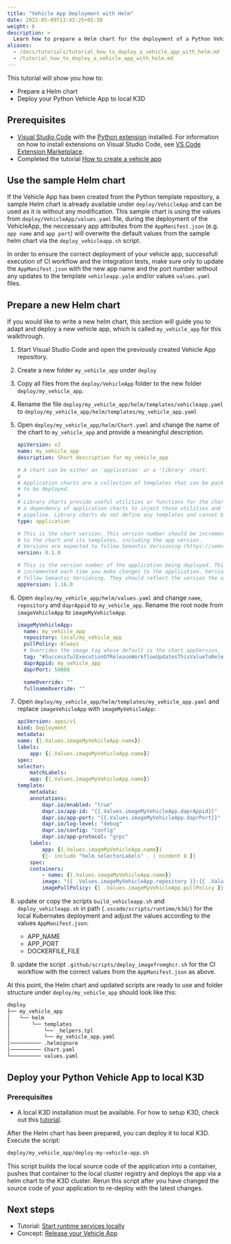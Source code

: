 ```yaml
---
title: "Vehicle App Deployment with Helm"
date: 2022-05-09T13:43:25+05:30
weight: 6
description: >
  Learn how to prepare a Helm chart for the deployment of a Python Vehicle App.
aliases:
  - /docs/tutorials/tutorial_how_to_deploy_a_vehicle_app_with_helm.md
  - /tutorial_how_to_deploy_a_vehicle_app_with_helm.md
---
```


This tutorial will show you how to:

- Prepare a Helm chart
- Deploy your Python Vehicle App to local K3D

## Prerequisites

- [Visual Studio Code](https://code.visualstudio.com/) with the [Python extension](https://marketplace.visualstudio.com/items?itemName=ms-python.python) installed. For information on how to install extensions on Visual Studio Code, see [VS Code Extension Marketplace](https://code.visualstudio.com/docs/editor/extension-gallery).
- Completed the tutorial [How to create a vehicle app](/docs/python-sdk/tutorial_how_to_create_a_vehicle_app.md)

## Use the sample Helm chart

If the Vehicle App has been created from the Python template repository, a sample Helm chart is already available under `deploy/VehicleApp` and can be used as it is without any modification.
This sample chart is using the values from `deploy/VehicleApp/values.yaml` file, during the deployment of the VehicleApp, the neccessary app attributes from the `AppManifest.json` (e.g. `app name` and `app port`) will overwite the default values from the sample helm chart via the `deploy_vehicleapp.sh` script.

In order to ensure the correct deployment of your vehicle app, successfull execution of CI workflow and the integration tests, make sure only to update the `AppManifest.json` with the new app name and the port number without any updates to the template `vehicleapp.yalm` and/or values `values.yaml` files.

## Prepare a new Helm chart

If you would like to write a new helm chart, this section will guide you to adapt and deploy a new vehicle app, which is called `my_vehicle_app` for this walkthrough.

1. Start Visual Studio Code and open the previously created Vehicle App repository.
1. Create a new folder `my_vehicle_app` under `deploy`
1. Copy all files from the `deploy/VehicleApp` folder to the new folder `deploy/my_vehicle_app`.
1. Rename the file `deploy/my_vehicle_app/helm/templates/vehicleapp.yaml` to `deploy/my_vehicle_app/helm/templates/my_vehicle_app.yaml`
1. Open `deploy/my_vehicle_app/helm/Chart.yaml` and change the name of the chart to `my_vehicle_app` and provide a meaningful description.

   ```yaml
   apiVersion: v2
   name: my_vehicle_app
   description: Short description for my_vehicle_app

   # A chart can be either an 'application' or a 'library' chart.
   #
   # Application charts are a collection of templates that can be packaged into versioned archives
   # to be deployed.
   #
   # Library charts provide useful utilities or functions for the chart developer. They're included as
   # a dependency of application charts to inject those utilities and functions into the rendering
   # pipeline. Library charts do not define any templates and cannot be deployed as a result.
   type: application

   # This is the chart version. This version number should be incremented each time you make changes
   # to the chart and its templates, including the app version.
   # Versions are expected to follow Semantic Versioning (https://semver.org/)
   version: 0.1.0

   # This is the version number of the application being deployed. This version number should be
   # incremented each time you make changes to the application. Versions are not expected to
   # follow Semantic Versioning. They should reflect the version the application is using.
   appVersion: 1.16.0
   ```

1. Open `deploy/my_vehicle_app/helm/values.yaml` and change `name`, `repository` and `daprAppid` to `my_vehicle_app`. Rename the root node from `imageVehicleApp` to `imageMyVehicleApp`.

   ```yaml
   imageMyVehicleApp:
     name: my_vehicle_app
     repository: local/my_vehicle_app
     pullPolicy: Always
     # Overrides the image tag whose default is the chart appVersion.
     tag: "#SuccessfulExecutionOfReleaseWorkflowUpdatesThisValueToReleaseVersionWithoutV#"
     daprAppid: my_vehicle_app
     daprPort: 50008

     nameOverride: ""
     fullnameOverride: ""
   ```

1. Open `deploy/my_vehicle_app/helm/templates/my_vehicle_app.yaml` and replace `imageVehicleApp` with `imageMyVehicleApp`:

   ```yaml
   apiVersion: apps/v1
   kind: Deployment
   metadata:
   name: {{.Values.imageMyVehicleApp.name}}
   labels:
       app: {{.Values.imageMyVehicleApp.name}}
   spec:
   selector:
       matchLabels:
       app: {{.Values.imageMyVehicleApp.name}}
   template:
       metadata:
       annotations:
           dapr.io/enabled: "true"
           dapr.io/app-id: "{{.Values.imageMyVehicleApp.daprAppid}}"
           dapr.io/app-port: "{{.Values.imageMyVehicleApp.daprPort}}"
           dapr.io/log-level: "debug"
           dapr.io/config: "config"
           dapr.io/app-protocol: "grpc"
       labels:
           app: {{.Values.imageMyVehicleApp.name}}
           {{- include "helm.selectorLabels" . | nindent 8 }}
       spec:
       containers:
           - name: {{.Values.imageMyVehicleApp.name}}
           image: "{{ .Values.imageMyVehicleApp.repository }}:{{ .Values.imageMyVehicleApp.tag | default .Chart.AppVersion }}"
           imagePullPolicy: {{ .Values.imageMyVehicleApp.pullPolicy }}

   ```

1. update or copy the scripts `build_vehicleapp.sh` and `deploy_vehicleapp.sh` in path (```.vscode/scripts/runtime/k3d/```) for the local Kubernates deployment and adjust the values according to the values `AppManifest.json`:
    - APP_NAME
    - APP_PORT
    - DOCKERFILE_FILE

1. update the script ```.github/scripts/deploy_imagefromghcr.sh``` for the CI workflow with the correct values from the `AppManifest.json` as above.

At this point, the Helm chart and updated scripts are ready to use and folder structure under `deploy/my_vehicle_app` should look like this:

``` bash
deploy
├── my_vehicle_app
│   └── helm
│       └── templates
│           └── _helpers.tpl
│           └── my_vehicle_app.yaml
│────────── .helmignore
│────────── Chart.yaml
└────────── values.yaml
```

## Deploy your Python Vehicle App to local K3D

### Prerequisites

- A local K3D installation must be available. For how to setup K3D, check out this [tutorial](/run_runtime_services_kubernetes.md).

After the Helm chart has been prepared, you can deploy it to local K3D.
Execute the script:

``` bash
deploy/my_vehicle_app/deploy-my-vehicle-app.sh
```

This script builds the local source code of the application into a container, pushes that container to the local cluster registry and deploys the app via a helm chart to the K3D cluster. Rerun this script after you have changed the source code of your application to re-deploy with the latest changes.

## Next steps

- Tutorial: [Start runtime services locally](/docs/tutorials/run_runtime_services_locally.md)
- Concept: [Release your Vehicle App](/docs/concepts/vehicle_app_releases.md)
